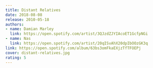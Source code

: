 ```yaml
---
title: Distant Relatives
date: 2018-08-08
release: 2010-05-18
authors:
- name: Damian Marley
  link: https://open.spotify.com/artist/3QJzdZJYIAcoET1GcfpNGi
- name: Nas
  link: https://open.spotify.com/artist/20qISvAhX20dpIbOOzGK3q
link: https://open.spotify.com/album/63bs3omFkaEXjzTfTFOEPj
cover: distant-relatives.jpg
rating: 5
---
```

